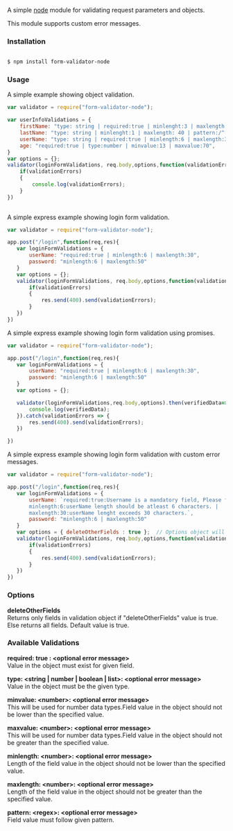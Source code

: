 
A simple [node](http://nodejs.org) module for validating request parameters and objects.

This module supports custom error messages.

### Installation

```sh

$ npm install form-validator-node

```

### Usage


A simple example showing object validation.
```js
var validator = require("form-validator-node");

var userInfoValidations = {
	firstName: "type: string | required:true | minlenght:3 | maxlength: 40 | pattern:/^[A-Za-z0-9]*$/",
	lastName: "type: string | minlenght:1 | maxlength: 40 | pattern:/^[A-Za-z0-9]*$/",
	userName: "type: string | required:true | minlength:6 | maxlength:30 | pattern:/^[A-Za-z0-9_]*$/",
	age: "required:true | type:number | minvalue:13 | maxvalue:70",
}
var options = {};
validator(loginFormValidations, req.body,options,function(validationErrors, verifiedData){
	if(validationErrors)
	{
		console.log(validationErrors);
	}
})
	
```
 
A simple express example showing login form validation.

 ```js
var validator = require("form-validator-node");

app.post("/login",function(req,res){
	var loginFormValidations = {
		userName: "required:true | minlength:6 | maxlength:30",
		password: "minlength:6 | maxlength:50"
	}
	var options = {};
	validator(loginFormValidations, req.body,options,function(validationErrors, verifiedData){
		if(validationErrors)
		{
			res.send(400).send(validationErrors);
		}
	})
})
```



A simple express example showing login form validation using promises.

 ```js
var validator = require("form-validator-node");

app.post("/login",function(req,res){
	var loginFormValidations = {
		userName: "required:true | minlength:6 | maxlength:30",
		password: "minlength:6 | maxlength:50"
	}
	var options = {};

	validator(loginFormValidations,req.body,options).then(verifiedData=>{
		console.log(verifiedData);
	}).catch(validationErrors => {
		res.send(400).send(validationErrors);
	})

})
```


A simple express example showing login form validation with custom error messages.

 ```js
var validator = require("form-validator-node");

app.post("/login",function(req,res){
	var loginFormValidations = {
		userName: `required:true:Username is a mandatory field, Please fill out the field. | 
		minlength:6:userName length should be atleast 6 characters. | 
		maxlength:30:userName lenght exceeds 30 characters.`,
		password: "minlength:6 | maxlength:50"
	}
	var options = { deleteOtherFields : true };  // Options object will be explained in below sections.
	validator(loginFormValidations, req.body,options,function(validationErrors, verifiedData){
		if(validationErrors)
		{
			res.send(400).send(validationErrors);
		}
	})
})
```

### Options

**deleteOtherFields**   
Returns only fields in validation object if "deleteOtherFields" value is true. Else returns all fields. Default value is true. 
  

### Available Validations

**required:  true : &lt;optional error message>**  
Value in the object must exist for given field.

**type: &lt;string | number | boolean | list>: &lt;optional error message>**  
Value in the object must be the given type.

**minvalue: &lt;number>: &lt;optional error message>**  
This will be used for number data types.Field value in the object should not be lower than the specified value.

**maxvalue: &lt;number>: &lt;optional error message>**  
This will be used for number data types.Field value in the object should not be greater than the specified value.

**minlength: &lt;number>: &lt;optional error message>**  
Length of the field value in the object  should not be lower than the specified value.

**maxlength: &lt;number>: &lt;optional error message>**  
Length of the field value in the object  should not be greater than the specified value.

**pattern: &lt;regex>: &lt;optional error message>**  
Field value must follow given pattern.
